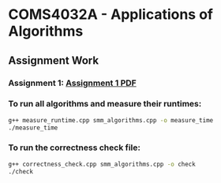 # COMS4032A - Applications of Algorithms 

## Assignment Work

### Assignment 1: [Assignment 1 PDF](./Assignment%201/Assignment1.pdf)

### To run all algorithms and measure their runtimes:
```bash
g++ measure_runtime.cpp smm_algorithms.cpp -o measure_time
./measure_time
```

### To run the correctness check file:
```bash
g++ correctness_check.cpp smm_algorithms.cpp -o check
./check
```
